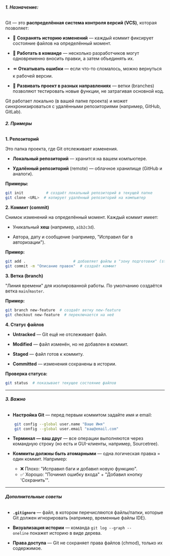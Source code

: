 ###### **1. Назначение:**  

Git — это **распределённая система контроля версий (VCS)**, которая позволяет:

- 📜 **Сохранять историю изменений** — каждый коммит фиксирует состояние файлов на определённый момент.

- 🔄 **Работать в команде** — несколько разработчиков могут одновременно вносить правки, а затем объединять их.

- ⏪ **Откатывать ошибки** — если что-то сломалось, можно вернуться к рабочей версии.

- 🌿 **Развивать проект в разных направлениях** — ветки (branches) позволяют тестировать новые функции, не затрагивая основной код.

Git работает локально (в вашей папке проекта) и может синхронизироваться с удалёнными репозиториями (например, GitHub, GitLab).

###### **2. Примеры**

**1. Репозиторий**

Это папка проекта, где Git отслеживает изменения.

- **Локальный репозиторий** — хранится на вашем компьютере.

- **Удалённый репозиторий** (remote) — облачное хранилище (GitHub и аналоги).

**Примеры:**
```bash
git init          # создаёт локальный репозиторий в текущей папке
git clone <URL>  # копирует удалённый репозиторий на компьютер
```
 **2. Коммит (commit)**

Снимок изменений на определённый момент. Каждый коммит имеет:

- Уникальный **хеш** (например, `a1b2c3d`).

- Автора, дату и сообщение (например, "Исправил баг в авторизации").

**Пример:**
```bash
git add .                     # добавляет файлы в "зону подготовки" (staging)
git commit -m "Описание правок"  # создаёт коммит
```
**3. Ветка (branch)**

"Линия времени" для изолированной работы. По умолчанию создаётся ветка `main`/`master`.

**Пример:**
```bash
git branch new-feature  # создаёт ветку new-feature
git checkout new-feature  # переключается на неё
```

**4. Статус файлов**

- **Untracked** — Git ещё не отслеживает файл.

- **Modified** — файл изменён, но не добавлен в коммит.

- **Staged** — файл готов к коммиту.

- **Committed** — изменения сохранены в истории.

**Проверка статуса:**
```bash
git status  # показывает текущее состояние файлов
```
---
###### **3. Важно**

- **Настройка Git** — перед первым коммитом задайте имя и email:
```bash
	git config --global user.name "Ваше Имя"
	git config --global user.email "ваш@email.com"
``` 
- **Терминал — ваш друг** — все операции выполняются через командную строку (но есть и GUI-клиенты, например, Sourcetree).
    
- **Коммиты должны быть атомарными** — одна логическая правка = один коммит. Например:
     - ❌ Плохо: "Исправил баги и добавил новую функцию".
     - ✅ Хорошо: "Починил ошибку входа" + "Добавил кнопку 'Сохранить'".

---

###### **Дополнительные советы**

- **`.gitignore`** — файл, в котором перечисляются файлы/папки, которые Git должен игнорировать (например, временные файлы IDE).

- **Визуализация истории** — команда `git log --graph --oneline` покажет историю в виде дерева.

- **Права доступа** — Git не сохраняет права файлов (chmod), только их содержимое.
